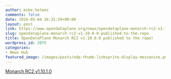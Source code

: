 ```yaml
---
author: mike.holmes
comments: false
date: 2016-05-04 16:32:59+00:00
layout: post
link: https://www.opendataplane.org/news/opendataplane-monarch-rc2-v1-10-0-0-published-to-the-repo/
slug: opendataplane-monarch-rc2-v1-10-0-0-published-to-the-repo
title: OpenDataPlane Monarch RC2 v1.10.0.0 published to the repo!
wordpress_id: 2075
categories:
- News Hub
featured_image: /images/posts/odp-thumb-linksprite-display-mezzanine.png
---
```


[Monarch RC2 v1.10.1.0](https://git.linaro.org/lng/odp.git/tag/?h=v1.10.1.0)
